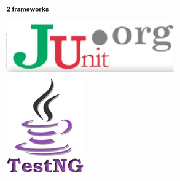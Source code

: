###  2 frameworks

![alt text](./resources/junit.png "Logo junit")

![alt text](./resources/testng.png "Logo testng")
